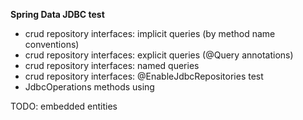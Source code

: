 **Spring Data JDBC test**

- crud repository interfaces: implicit queries (by method name conventions)
- crud repository interfaces: explicit queries (@Query annotations)
- crud repository interfaces: named queries 
- crud repository interfaces: @EnableJdbcRepositories test 
- JdbcOperations methods using

TODO: embedded entities

